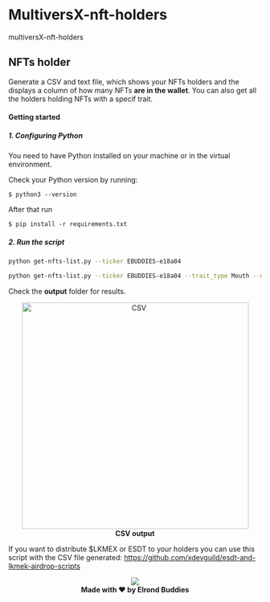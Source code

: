 # MultiversX-nft-holders
multiversX-nft-holders

## NFTs holder
Generate a CSV and text file, which shows your NFTs holders and the displays a column of how many NFTs **are in the wallet**.
You can also get all the holders holding NFTs with a specif trait.

#### Getting started
##### 1. Configuring Python
You need to have Python installed on your machine or in the virtual environment.

Check your Python version by running:

```shell
$ python3 --version
```

After that run

```shell
$ pip install -r requirements.txt
```

##### 2. Run the script

```bash
python get-nfts-list.py --ticker EBUDDIES-e18a04
```

```bash
python get-nfts-list.py --ticker EBUDDIES-e18a04 --trait_type Mouth --name Smile
```

Check the **output** folder for results.


<p align="center" >
  <img width="451" alt="CSV" src="https://user-images.githubusercontent.com/23435882/169235388-da661a26-903a-433b-bbac-6829a11b255b.png"><br>
  <b>CSV output</b>
</p>



If you want to distribute $LKMEX or ESDT to your holders you can use this script with the CSV file generated:
https://github.com/xdevguild/esdt-and-lkmek-airdrop-scripts


<p align="center" >
  <img src="https://user-images.githubusercontent.com/23435882/169236163-2ed5bd72-df97-4865-aa28-bf2695e52e43.png"><br>
  <b>Made with ❤️ by Elrond Buddies</b>
</p>
